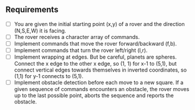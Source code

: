 ## Requirements
- [ ] You are given the initial starting point (x,y) of a rover and the direction (N,S,E,W) it is facing.
- [ ] The rover receives a character array of commands.
- [ ] Implement commands that move the rover forward/backward (f,b).
- [ ] Implement commands that turn the rover left/right (l,r).
- [ ] Implement wrapping at edges. But be careful, planets are spheres. Connect the x edge to the other x edge, so (1,  1) for x-1 to (5,1), but connect vertical edges towards themselves in inverted coordinates, so (1,1) for y-1 connects to (5,1).
- [ ] Implement obstacle detection before each move to a new square. If a given sequence of commands encounters an obstacle, the rover moves up to the last possible point, aborts the sequence and reports the obstacle.
